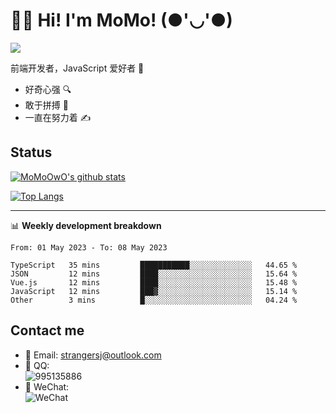 # 👨‍🎓 Hi! I'm MoMo! (●'◡'●)

[![](https://img.shields.io/badge/-@MoMoOwO-%23181717?style=flat-square&logo=github)](https://github.com/MoMoOwO)

前端开发者，JavaScript 爱好者 💖
- 好奇心强 🔍
- 敢于拼搏 💪
- 一直在努力着 ✍

## Status

[![MoMoOwO's github stats](https://github-readme-stats.vercel.app/api?username=MoMoOwO&show_icons=true&theme=tokyonight)](https://github.com/MoMoOwO)

[![Top Langs](https://github-readme-stats.vercel.app/api/top-langs/?username=MoMoOwO&layout=compact&theme=tokyonight)](https://github.com/MoMoOwO)

---

📊 **Weekly development breakdown**

<!--START_SECTION:waka-->

```text
From: 01 May 2023 - To: 08 May 2023

TypeScript   35 mins         ███████████░░░░░░░░░░░░░░   44.65 %
JSON         12 mins         ████░░░░░░░░░░░░░░░░░░░░░   15.64 %
Vue.js       12 mins         ████░░░░░░░░░░░░░░░░░░░░░   15.48 %
JavaScript   12 mins         ███▓░░░░░░░░░░░░░░░░░░░░░   15.14 %
Other        3 mins          █░░░░░░░░░░░░░░░░░░░░░░░░   04.24 %
```

<!--END_SECTION:waka-->

## Contact me

- 📧 Email: strangersj@outlook.com
- 🐧 QQ:  
  ![995135886](https://i.loli.net/2020/11/27/Yx6eDSQi34Va5IA.jpg)
- 💭 WeChat:  
  ![WeChat](https://i.loli.net/2020/11/27/wWX6uVoIQqig5KP.jpg)
  
